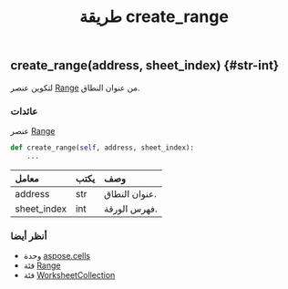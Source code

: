 ﻿---
title: طريقة create_range
second_title: Aspose.Cells for Python via .NET API المراجع
description:
type: docs
weight: 70
url: /ar/python-net/aspose.cells/worksheetcollection/create_range/
is_root: false
---
##  create_range(address, sheet_index) {#str-int}
لتكوين عنصر [Range](/cells/ar/python-net/aspose.cells/range) من عنوان النطاق.


###  عائدات

عنصر [Range](/cells/ar/python-net/aspose.cells/range)


```python
def create_range(self, address, sheet_index):
    ...
```


| معامل| يكتب| وصف|
| :- | :- | :- |
| address | str | عنوان النطاق.|
| sheet_index | int | فهرس الورقة.|



###  أنظر أيضا
* وحدة [aspose.cells](../../)
* فئة [Range](/cells/ar/python-net/aspose.cells/range)
* فئة [WorksheetCollection](/cells/ar/python-net/aspose.cells/worksheetcollection)

